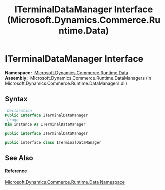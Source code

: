 ﻿---
title: ITerminalDataManager Interface (Microsoft.Dynamics.Commerce.Runtime.Data)
TOCTitle: ITerminalDataManager Interface
ms:assetid: T:Microsoft.Dynamics.Commerce.Runtime.Data.ITerminalDataManager
ms:mtpsurl: https://technet.microsoft.com/en-us/library/microsoft.dynamics.commerce.runtime.data.iterminaldatamanager(v=AX.60)
ms:contentKeyID: 62208560
ms.date: 05/18/2015
mtps_version: v=AX.60
f1_keywords:
- Microsoft.Dynamics.Commerce.Runtime.Data.ITerminalDataManager
dev_langs:
- CSharp
- C++
- VB
---

# ITerminalDataManager Interface

**Namespace:**  [Microsoft.Dynamics.Commerce.Runtime.Data](microsoft-dynamics-commerce-runtime-data-namespace.md)  
**Assembly:**  Microsoft.Dynamics.Commerce.Runtime.DataManagers (in Microsoft.Dynamics.Commerce.Runtime.DataManagers.dll)

## Syntax

``` vb
'Declaration
Public Interface ITerminalDataManager
'Usage
Dim instance As ITerminalDataManager
```

``` csharp
public interface ITerminalDataManager
```

``` c++
public interface class ITerminalDataManager
```

## See Also

#### Reference

[Microsoft.Dynamics.Commerce.Runtime.Data Namespace](microsoft-dynamics-commerce-runtime-data-namespace.md)

